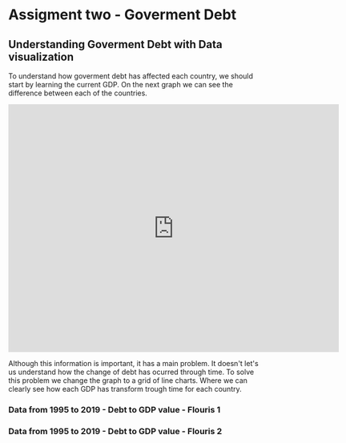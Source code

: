 # Assigment two - **Goverment Debt**

## Understanding Goverment Debt with Data visualization

To understand how goverment debt has affected each country, we should start by learning the current GDP. On the next graph we can see the difference between each of the countries. 
<iframe src="https://data.oecd.org/chart/6gMq" width="660" height="495" style="border: 0" mozallowfullscreen="true" webkitallowfullscreen="true" allowfullscreen="true"><a href="https://data.oecd.org/chart/6gMq" target="_blank">OECD Chart: General government debt, Total, % of GDP, Annual, 2019</a></iframe>

Although this information is important, it has a main problem. It doesn't let's us understand how the change of debt has ocurred through time. To solve this problem we change the graph to a grid of line charts. Where we can clearly see how each GDP has transform trough time for each country. 

### Data from 1995 to 2019 - Debt to GDP value - Flouris 1

<div class="flourish-embed flourish-chart" data-src="visualisation/5290759"><script src="https://public.flourish.studio/resources/embed.js"></script></div>

### Data from 1995 to 2019 - Debt to GDP value - Flouris 2

<div class="flourish-embed flourish-scatter" data-src="visualisation/5291037"><script src="https://public.flourish.studio/resources/embed.js"></script></div>

<div class="flourish-embed flourish-scatter" data-src="visualisation/5291172"><script src="https://public.flourish.studio/resources/embed.js"></script></div>
